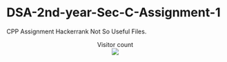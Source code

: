 # DSA-2nd-year-Sec-C-Assignment-1
CPP Assignment Hackerrank
Not So Useful Files.



<p align="center"> 
  Visitor count<br>
  <img src="https://profile-counter.glitch.me/Dipanshuofficial/DSA-2nd-year-Sec-C-Assignment-1/count.svg" />
</p>
